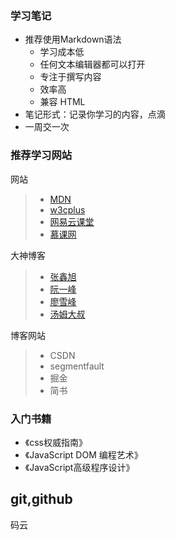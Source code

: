 ### 学习笔记
- 推荐使用Markdown语法
    - 学习成本低
    - 任何文本编辑器都可以打开
    - 专注于撰写内容
    - 效率高
    - 兼容 HTML
- 笔记形式：记录你学习的内容，点滴
- 一周交一次
### 推荐学习网站
网站
>- [MDN](https://developer.mozilla.org/en-US/docs/Web)
>- [w3cplus](https://www.w3cplus.com/)
>- [网易云课堂](http://study.163.com/)
>- [慕课网](https://www.imooc.com/)

大神博客
> - [张鑫旭](http://www.zhangxinxu.com/)
> - [阮一峰](http://www.ruanyifeng.com/home.html)
> - [廖雪峰](https://www.liaoxuefeng.com/)
> - [汤姆大叔   ](http://www.cnblogs.com/TomXu/archive/2011/12/15/2288411.html)

博客网站
> - CSDN
> - segmentfault 
> - 掘金 
> - 简书

### 入门书籍
- 《css权威指南》
- 《JavaScript DOM 编程艺术》
- 《JavaScript高级程序设计》


## git,github
码云